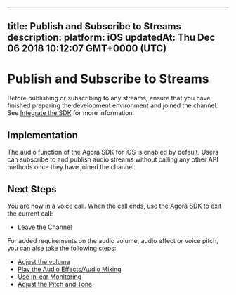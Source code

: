 
---
title: Publish and Subscribe to Streams
description: 
platform: iOS
updatedAt: Thu Dec 06 2018 10:12:07 GMT+0000 (UTC)
---
# Publish and Subscribe to Streams
Before publishing or subscribing to any streams, ensure that you have finished preparing the development environment and joined the channel. See [Integrate the SDK](../../en/Voice/ios_audio.md) for more information.

## Implementation
The audio function of the Agora SDK for iOS is enabled by default. Users can subscribe to and publish audio streams without calling any other API methods once they have joined the channel.

## Next Steps
You are now in a voice call. When the call ends, use the Agora SDK to exit the current call:

* [Leave the Channel](../../en/Voice/leave_ios.md)

For added requirements on the audio volume, audio effect or voice pitch, you can alse take the following steps:

* [Adjust the volume](../../en/Voice/volume_ios_audio.md)
* [Play the Audio Effects/Audio Mixing](../../en/Voice/effect_mixing_ios_audio.md)
* [Use In-ear Monitoring](../../en/Voice/in-ear_ios_audio.md)
* [Adjust the Pitch and Tone](../../en/Voice/voice_effect_ios_audio.md)
